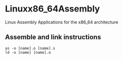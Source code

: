 # Linuxx86_64Assembly
Linux Assembly Applications for the x86_64 architecture

## Assemble and link instructions
```
as -o [name].o [name].s
ld -o [name] [name].o
```
